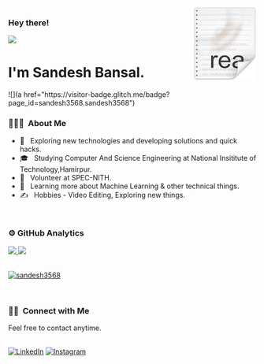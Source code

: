 <img src="icon.png" align="right" />
<h3> Hey there! </h3> 
<img src="https://media.giphy.com/media/hvRJCLFzcasrR4ia7z/giphy.gif" width="30px"> 
<h1>I'm Sandesh Bansal.</h1> 
![](a href="https://visitor-badge.glitch.me/badge?page_id=sandesh3568.sandesh3568")
<h3> 👨🏻‍💻 &nbsp;About Me </h3>

- 🤔 &nbsp; Exploring new technologies and developing solutions and quick hacks.
- 🎓 &nbsp; Studying Computer And Science Engineering at National Insititute of Technology,Hamirpur.
- 💼 &nbsp; Volunteer at SPEC-NITH.
- 🌱 &nbsp; Learning more about Machine Learning & other technical things.
- ✍️ &nbsp; Hobbies - Video Editing, Exploring new things.

 
<br/>

### <h3>⚙️ GitHub Analytics </h3>
<a href="https://github.com/sandesh3568">
  <img height="180em" src="https://github-readme-stats.vercel.app/api?username=sandesh3568&theme=dracula&include_all_commits=true&count_private=true&show_icons=true" />
</a>
<a href="https://github.com/sandesh3568">
 
  <img height="180em" src="https://github-readme-stats.vercel.app/api/top-langs/?username=sandesh3568&theme=buefy&layout=compact" />
</a>
<br>

<br/>
<p ><a href="#"> <img src="https://github-profile-trophy.vercel.app/?username=sandesh3568&theme=monokai" alt="sandesh3568" /></a></p>
<br>
<h3>🤝🏻 &nbsp;Connect with Me </h3>
<p>
<p>Feel free to contact anytime.</p>
<br>
<a rel="noreferrer"href="https://www.linkedin.com/in/sandesh-bansal-ab7559204/" target="_blank" ><img alt="LinkedIn" src="https://img.shields.io/badge/linkedin%20-%230077B5.svg?&style=for-the-badge&logo=linkedin&logoColor=white"/></a>
<a href="https://www.instagram.com/sandesh.b2402/"><img alt="Instagram" src="https://img.shields.io/badge/Instagram-D14836?style=for-the-badge&logo=instagram&logoColor=white" /></a>
</p>





